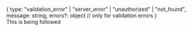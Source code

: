 {
  type: "validation_error" | "server_error" | "unauthorized" | "not_found",
  message: string,
  errors?: object // only for validation errors
}
<br>
This is being followed